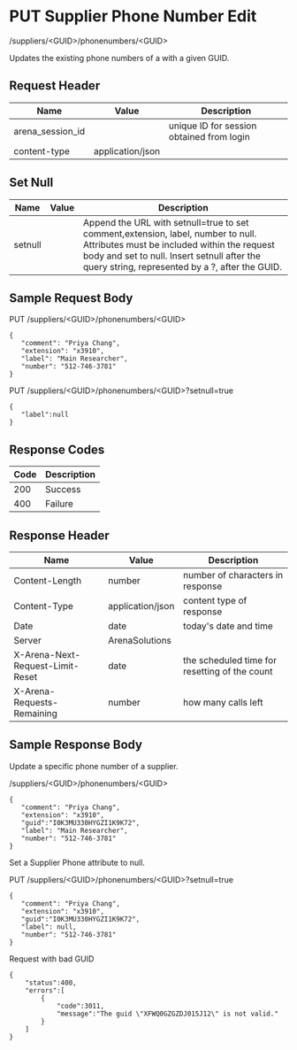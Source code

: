 # PUT Supplier Phone Number Edit


/suppliers/&lt;GUID&gt;/phonenumbers/&lt;GUID&gt;

Updates the existing phone numbers of a  with a given GUID.

## Request Header

| Name<br> | Value<br> | Description<br> |
|  --- |  --- |  --- | 
| arena_session_id<br> |   | unique ID for session obtained from login<br> |
| content\-type<br> | application/json<br> |   |

## Set Null

| Name<br> | Value<br> | Description<br> |
|  --- |  --- |  --- | 
| setnull<br> |   | Append the URL with setnull=true to set comment,extension, label, number to null. Attributes must be included within the request body and set to null. Insert setnull after the query string, represented by a ?, after the GUID.<br> |

## Sample Request Body
PUT /suppliers/&lt;GUID&gt;/phonenumbers/&lt;GUID&gt;

```
{
   "comment": "Priya Chang",
   "extension": "x3910",  
   "label": "Main Researcher",
   "number": "512-746-3781"     
}
```
PUT /suppliers/&lt;GUID&gt;/phonenumbers/&lt;GUID&gt;?setnull=true

```
{ 
   "label":null    
}
```
## Response Codes

| Code<br> | Description<br> |
|  --- |  --- | 
| 200<br> | Success<br> |
| 400<br> | Failure<br> |

## Response Header

| Name<br> | Value<br> | Description<br> |
|  --- |  --- |  --- | 
| Content\-Length<br> | number<br> | number of characters in response<br> |
| Content\-Type<br> | application/json<br> | content type of response<br> |
| Date<br> | date<br> | today's date and time<br> |
| Server<br> | ArenaSolutions<br> |   |
| X\-Arena\-Next\-Request\-Limit\-Reset<br> | date<br> | the scheduled time for resetting of the count<br> |
| X\-Arena\-Requests\-Remaining<br> | number<br> | how many calls left<br> |

## Sample Response Body
Update a specific phone number of a supplier.



/suppliers/&lt;GUID&gt;/phonenumbers/&lt;GUID&gt;

```
{
   "comment": "Priya Chang",
   "extension": "x3910",
   "guid":"I0K3MU330HYGZI1K9K72",
   "label": "Main Researcher",
   "number": "512-746-3781"     
}   
```
Set a Supplier Phone attribute to null.

PUT /suppliers/&lt;GUID&gt;/phonenumbers/&lt;GUID&gt;?setnull=true

```
{
   "comment": "Priya Chang",
   "extension": "x3910",
   "guid":"I0K3MU330HYGZI1K9K72",
   "label": null,
   "number": "512-746-3781"     
}  
```
Request with bad GUID

```
{  
    "status":400,
    "errors":[  
        {  
            "code":3011,
            "message":"The guid \"XFWQ0GZGZDJ015J12\" is not valid."
        }
    ]
}
```
